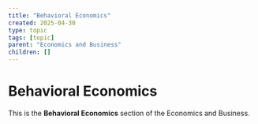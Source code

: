 ```yaml
---
title: "Behavioral Economics"
created: 2025-04-30
type: topic
tags: [topic]
parent: "Economics and Business"
children: []
---
```


# Behavioral Economics

This is the **Behavioral Economics** section of the Economics and Business.
